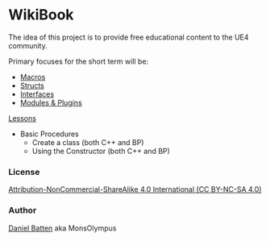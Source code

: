 # WikiBook

The idea of this project is to provide free educational content to the UE4 community.

Primary focuses for the short term will be:
* [Macros](References/Macros.md)
* [Structs](References/Structs.md)
* [Interfaces](References/Interfaces.md)
* [Modules & Plugins](References/Modules.md)

[Lessons](Lessons/Contents.md)
* Basic Procedures
  * Create a class (both C++ and BP)
  * Using the Constructor (both C++ and BP)



### License
[Attribution-NonCommercial-ShareAlike 4.0 International (CC BY-NC-SA 4.0)](https://creativecommons.org/licenses/by-nc-sa/4.0/)

### Author
[Daniel Batten](https://www.linkedin.com/in/danielbatten/) aka MonsOlympus
